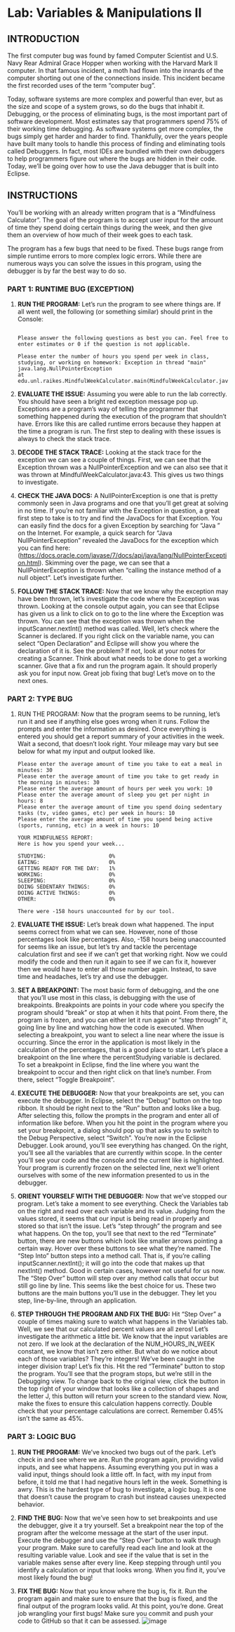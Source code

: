 # Lab: Variables & Manipulations II

## INTRODUCTION
The first computer bug was found by famed Computer Scientist and U.S. Navy Rear Admiral Grace Hopper when working with the Harvard Mark II computer. In that famous incident, a moth had flown into the innards of the computer shorting out one of the connections inside. This incident became the first recorded uses of the term “computer bug”.

Today, software systems are more complex and powerful than ever, but as the size and scope of a system grows, so do the bugs that inhabit it. Debugging, or the process of eliminating bugs, is the most important part of software development. Most estimates say that programmers spend 75% of their working time debugging. As software systems get more complex, the bugs simply get harder and harder to find. Thankfully, over the years people have built many tools to handle this process of finding and eliminating tools called Debuggers. In fact, most IDEs are bundled with their own debuggers to help programmers figure out where the bugs are hidden in their code. Today, we’ll be going over how to use the Java debugger that is built into Eclipse.

## INSTRUCTIONS
You’ll be working with an already written program that is a “Mindfulness Calculator”. The goal of the program is to accept user input for the amount of time they spend doing certain things during the week, and then give them an overview of how much of their week goes to each task. 

The program has a few bugs that need to be fixed. These bugs range from simple runtime errors to more complex logic errors. While there are numerous ways you can solve the issues in this program, using the debugger is by far the best way to do so. 

### PART 1: RUNTIME BUG (EXCEPTION)

1.	**RUN THE PROGRAM:** Let’s run the program to see where things are. If all went well, the following (or something similar) should print in the Console:
    ```Welcome to the Jeffrey S. Raikes School Mindful Week Calculator.

    Please answer the following questions as best you can. Feel free to enter estimates or 0 if the question is not applicable.

    Please enter the number of hours you spend per week in class, studying, or working on homework: Exception in thread "main" java.lang.NullPointerException
    at edu.unl.raikes.MindfulWeekCalculator.main(MindfulWeekCalculator.java:43)
    ```

2.	**EVALUATE THE ISSUE:** Assuming you were able to run the lab correctly. You should have seen a bright red exception message pop up. Exceptions are a program’s way of telling the programmer that something happened during the execution of the program that shouldn’t have. Errors like this are called runtime errors because they happen at the time a program is run. The first step to dealing with these issues is always to check the stack trace. 

3.	**DECODE THE STACK TRACE:** Looking at the stack trace for the exception we can see a couple of things. First, we can see that the Exception thrown was a NullPointerException and we can also see that it was thrown at MindfulWeekCalculator.java:43. This gives us two things to investigate. 

4.	**CHECK THE JAVA DOCS:** A NullPointerException is one that is pretty commonly seen in Java programs and one that you’ll get great at solving in no time. If you’re not familiar with the Exception in question, a great first step to take is to try and find the JavaDocs for that Exception.  You can easily find the docs for a given Exception by searching for “Java <Exception Name>” on the Internet. For example, a quick search for “Java NullPointerException” revealed the JavaDocs for the exception which you can find here: (https://docs.oracle.com/javase/7/docs/api/java/lang/NullPointerException.html). Skimming over the page, we can see that a NullPointerException is thrown when “calling the instance method of a null object”. Let’s investigate further. 

5.	**FOLLOW THE STACK TRACE:** Now that we know why the exception may have been thrown, let’s investigate the code where the Exception was thrown.  Looking at the console output again, you can see that Eclipse has given us a link to click on to go to the line where the Exception was thrown. You can see that the exception was thrown when the inputScanner.nextInt() method was called. Well, let’s check where the Scanner is declared. If you right click on the variable name, you can select “Open Declaration” and Eclipse will show you where the declaration of it is. See the problem? If not, look at your notes for creating a Scanner. Think about what needs to be done to get a working scanner. Give that a fix and run the program again. It should properly ask you for input now. Great job fixing that bug! Let’s move on to the next ones. 

### PART 2: TYPE BUG
1.	RUN THE PROGRAM: Now that the program seems to be running, let’s run it and see if anything else goes wrong when it runs. Follow the prompts and enter the information as desired. Once everything is entered you should get a report summary of your activities in the week. Wait a second, that doesn’t look right. Your mileage may vary but see below for what my input and output looked like. 
    ```Please enter the number of hours you spend per week in class, studying, or working on homework: 20
    Please enter the average amount of time you take to eat a meal in minutes: 30
    Please enter the average amount of time you take to get ready in the morning in minutes: 30
    Please enter the average amount of hours per week you work: 10
    Please enter the average amount of sleep you get per night in hours: 8
    Please enter the average amount of time you spend doing sedentary tasks (tv, video games, etc) per week in hours: 10
    Please enter the average amount of time you spend being active (sports, running, etc) in a week in hours: 10

    YOUR MINDFULNESS REPORT:
    Here is how you spend your week...

    STUDYING:                    0%
    EATING:                      0%
    GETTING READY FOR THE DAY:   1%
    WORKING:                     0%
    SLEEPING:                    0%
    DOING SEDENTARY THINGS:      0%
    DOING ACTIVE THINGS:         0%
    OTHER:                       0%

    There were -158 hours unaccounted for by our tool.
    ```

2.	**EVALUATE THE ISSUE:** Let’s break down what happened. The input seems correct from what we can see. However, none of those percentages look like percentages. Also, -158 hours being unaccounted for seems like an issue, but let’s try and tackle the percentage calculation first and see if we can’t get that working right. Now we could modify the code and then run it again to see if we can fix it, however then we would have to enter all those number again. Instead, to save time and headaches, let’s try and use the debugger. 

3.	 **SET A BREAKPOINT:** The most basic form of debugging, and the one that you’ll use most in this class, is debugging with the use of breakpoints. Breakpoints are points in your code where you specify the program should “break” or stop at when it hits that point. From there, the program is frozen, and you can either let it run again or “step through” it, going line by line and watching how the code is executed. When selecting a breakpoint, you want to select a line near where the issue is occurring. Since the error in the application is most likely in the calculation of the percentages, that is a good place to start. Let’s place a breakpoint on the line where the percentStudying variable is declared.  To set a breakpoint in Eclipse, find the line where you want the breakpoint to occur and then right click on that line’s number. From there, select “Toggle Breakpoint”. 

4.	**EXECUTE THE DEBUGGER:** Now that your breakpoints are set, you can execute the debugger. In Eclipse, select the “Debug” button on the top ribbon. It should be right next to the “Run” button and looks like a bug. After selecting this, follow the prompts in the program and enter all of information like before. When you hit the point in the program where you set your breakpoint, a dialog should pop up that asks you to switch to the Debug Perspective, select “Switch”. You’re now in the Eclipse Debugger. Look around, you’ll see everything has changed. On the right, you’ll see all the variables that are currently within scope. In the center you’ll see your code and the console and the current like is highlighted. Your program is currently frozen on the selected line, next we’ll orient ourselves with some of the new information presented to us in the debugger.

5.	**ORIENT YOURSELF WITH THE DEBUGGER:** Now that we’ve stopped our program. Let’s take a moment to see everything. Check the Variables tab on the right and read over each variable and its value. Judging from the values stored, it seems that our input is being read in properly and stored so that isn’t the issue. Let’s “step through” the program and see what happens. On the top, you’ll see that next to the red “Terminate” button, there are new buttons which look like smaller arrows pointing a certain way. Hover over these buttons to see what they’re named. The “Step Into” button steps into a method call. That is, if you’re calling inputScanner.nextInt(); it will go into the code that makes up that nextInt() method. Good in certain cases, however not useful for us now. The “Step Over” button will step over any method calls that occur but still go line by line. This seems like the best choice for us. These two buttons are the main buttons you’ll use in the debugger. They let you step, line-by-line, through an application.

6.	**STEP THROUGH THE PROGRAM AND FIX THE BUG:** Hit “Step Over” a couple of times making sure to watch what happens in the Variables tab. Well, we see that our calculated percent values are all zeros! Let’s investigate the arithmetic a little bit. We know that the input variables are not zero. If we look at the declaration of the NUM_HOURS_IN_WEEK constant, we know that isn’t zero either. But what do we notice about each of those variables? They’re integers! We’ve been caught in the integer division trap! Let’s fix this. Hit the red “Terminate” button to stop the program. You’ll see that the program stops, but we’re still in the Debugging view. To change back to the original view, click the button in the top right of your window that looks like a collection of shapes and the letter J, this button will return your screen to the standard view. Now, make the fixes to ensure this calculation happens correctly. Double check that your percentage calculations are correct. Remember 0.45% isn’t the same as 45%. 

### PART 3: LOGIC BUG
1.	**RUN THE PROGRAM:** We’ve knocked two bugs out of the park. Let’s check in and see where we are. Run the program again, providing valid inputs, and see what happens. Assuming everything you put in was a valid input, things should look a little off. In fact, with my input from before, it told me that I had negative hours left in the week. Something is awry. This is the hardest type of bug to investigate, a logic bug. It is one that doesn’t cause the program to crash but instead causes unexpected behavior. 

2.	**FIND THE BUG:**  Now that we’ve seen how to set breakpoints and use the debugger, give it a try yourself. Set a breakpoint near the top of the program after the welcome message at the start of the user input. Execute the debugger and use the “Step Over” button to walk through your program. Make sure to carefully read each line and look at the resulting variable value. Look and see if the value that is set in the variable makes sense after every line. Keep stepping through until you identify a calculation or input that looks wrong. When you find it, you’ve most likely found the bug!

3.	**FIX THE BUG:** Now that you know where the bug is, fix it. Run the program again and make sure to ensure that the bug is fixed, and the final output of the program looks valid. At this point, you’re done. Great job wrangling your first bugs! Make sure you commit and push your code to GitHub so that it can be assessed.
![image](https://user-images.githubusercontent.com/3309783/187246240-61e1c561-ed73-4831-938d-19f31cd228e3.png)
